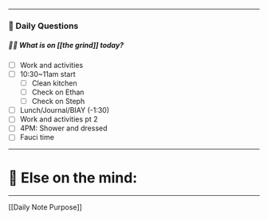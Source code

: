 
---
###  📅 Daily Questions 

##### 🤾‍♀️ What is on [[the grind]] today?
 - [ ] Work and activities
 - [ ] 10:30~11am start
	 - [ ] Clean kitchen
	 - [ ] Check on Ethan 
	 - [ ] Check on Steph
- [ ] Lunch/Journal/BIAY (-1:30)
- [ ] Work and activities pt 2
- [ ] 4PM: Shower and dressed
- [ ] Fauci time

---
# 📝 Else on the mind:

---

[[Daily Note Purpose]]